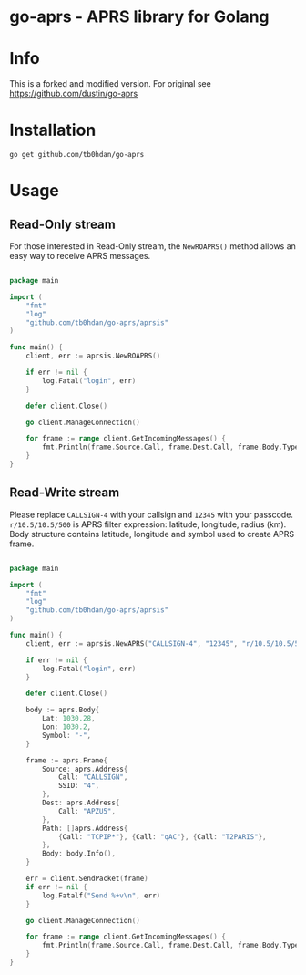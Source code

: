 go-aprs - APRS library for Golang
======

# Info

This is a forked and modified version. For original see https://github.com/dustin/go-aprs

# Installation

```shell
go get github.com/tb0hdan/go-aprs
```


# Usage



## Read-Only stream

For those interested in Read-Only stream, the `NewROAPRS()` method allows an easy way
to receive APRS messages.


```go

package main

import (
    "fmt"
    "log"
    "github.com/tb0hdan/go-aprs/aprsis"
)

func main() {
    client, err := aprsis.NewROAPRS()

    if err != nil {
        log.Fatal("login", err)
    }

    defer client.Close()

    go client.ManageConnection()

    for frame := range client.GetIncomingMessages() {
        fmt.Println(frame.Source.Call, frame.Dest.Call, frame.Body.Type())
    }
}
```

## Read-Write stream

Please replace `CALLSIGN-4` with your callsign and `12345` with your passcode.
`r/10.5/10.5/500` is APRS filter expression: latitude, longitude, radius (km).
Body structure contains latitude, longitude and symbol used to create APRS frame.


```go

package main

import (
    "fmt"
    "log"
    "github.com/tb0hdan/go-aprs/aprsis"
)

func main() {
    client, err := aprsis.NewAPRS("CALLSIGN-4", "12345", "r/10.5/10.5/500")

    if err != nil {
        log.Fatal("login", err)
    }

    defer client.Close()

    body := aprs.Body{
        Lat: 1030.28,
        Lon: 1030.2,
        Symbol: "-",
    }

    frame := aprs.Frame{
        Source: aprs.Address{
            Call: "CALLSIGN",
            SSID: "4",
        },
        Dest: aprs.Address{
            Call: "APZU5",
        },
        Path: []aprs.Address{
            {Call: "TCPIP*"}, {Call: "qAC"}, {Call: "T2PARIS"},
        },
        Body: body.Info(),
    }

    err = client.SendPacket(frame)
    if err != nil {
        log.Fatalf("Send %+v\n", err)
    }

    go client.ManageConnection()

    for frame := range client.GetIncomingMessages() {
        fmt.Println(frame.Source.Call, frame.Dest.Call, frame.Body.Type())
    }
}

```
